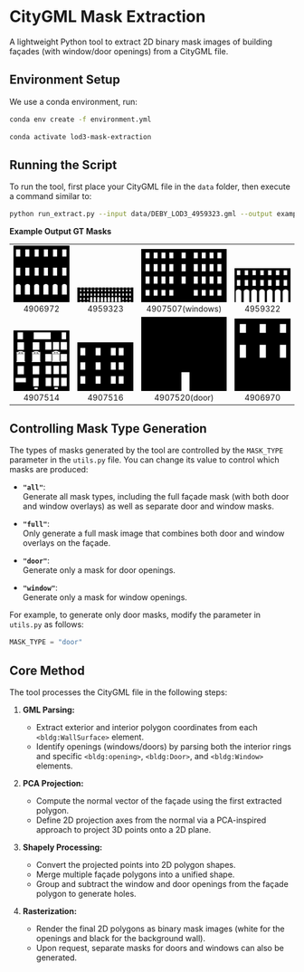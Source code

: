 # CityGML Mask Extraction

A lightweight Python tool to extract 2D binary mask images of building façades (with window/door openings) from a CityGML file.

## Environment Setup

We use a conda environment, run:

```bash
conda env create -f environment.yml
```

```bash
conda activate lod3-mask-extraction
```
## Running the Script

To run the tool, first place your CityGML file in the `data` folder, then execute a command similar to:
```bash
python run_extract.py --input data/DEBY_LOD3_4959323.gml --output example_output/
```



**Example Output GT Masks** 

<div align="center">

<table style="vertical-align: bottom;">
  <tr>
    <td align="center" style="vertical-align: bottom;">
      <img src="example_output/4906972/mask_DEBY_LOD2_4906972_c4547f98-389d-4617-a5ef-405fbc939e8f_window.png" alt="Image 1" width="200px"><br>
      4906972
    </td>
    <td align="center" style="vertical-align: bottom;">
      <img src="example_output/4959323/mask_DEBY_LOD2_4959323_5150f87d-bb94-4ffe-bdac-c5d180e863d5_window.png" alt="Image 2" width="200px"><br>
      4959323
    </td>
    <td align="center" style="vertical-align: bottom;">
      <img src="example_output/4907507/mask_DEBY_LOD2_4907507_8ee10064-1c61-4081-948f-ca2915a1d26a_window.png" alt="Image 3" width="200px"><br>
      4907507(windows)
    </td>
    <td align="center" style="vertical-align: bottom;">
      <img src="example_output/4959322/mask_DEBY_LOD2_4959322_9ceccd44-fdd9-48a2-8dfe-8637aa87a9ab_window.png" alt="Image 4" width="200px"><br>
      4959322
    </td>
  </tr>
  <tr>
    <td align="center" style="vertical-align: bottom;">
      <img src="example_output/4907514/mask_DEBY_LOD2_4907514_9f0fe318-e654-43c1-873c-19793b0b3233_window.png" alt="Image 5" width="200px"><br>
      4907514
    </td>
    <td align="center" style="vertical-align: bottom;">
      <img src="example_output/4907516/mask_DEBY_LOD2_4907516_1f1f95ff-cd9e-44b4-8a72-ea9ed4d0b405_window.png" alt="Image 6" width="200px"><br>
      4907516
    </td>
    <td align="center" style="vertical-align: bottom;">
      <img src="example_output/4907520/mask_DEBY_LOD2_4907520_ea7be6c7-c269-489e-b51d-4153cb0c5e49_door.png" alt="Image 7" width="200px"><br>
      4907520(door)
    </td>
    <td align="center" style="vertical-align: bottom;">
      <img src="example_output/4906970/mask_DEBY_LOD2_4906970_c368b4d3-0164-4919-b93a-65c11c4df672_window.png" alt="Image 8" width="200px"><br>
      4906970
    </td>
  </tr>
</table>

</div>

## Controlling Mask Type Generation

The types of masks generated by the tool are controlled by the `MASK_TYPE` parameter in the `utils.py` file. You can change its value to control which masks are produced:

- **`"all"`**:  
  Generate all mask types, including the full façade mask (with both door and window overlays) as well as separate door and window masks.

- **`"full"`**:  
  Only generate a full mask image that combines both door and window overlays on the façade.

- **`"door"`**:  
  Generate only a mask for door openings.

- **`"window"`**:  
  Generate only a mask for window openings.

For example, to generate only door masks, modify the parameter in `utils.py` as follows:
```python
MASK_TYPE = "door"
```



## Core Method

The tool processes the CityGML file in the following steps:

1. **GML Parsing:**  
   - Extract exterior and interior polygon coordinates from each `<bldg:WallSurface>` element.
   - Identify openings (windows/doors) by parsing both the interior rings and specific `<bldg:opening>`, `<bldg:Door>`, and `<bldg:Window>` elements.

2. **PCA Projection:**  
   - Compute the normal vector of the façade using the first extracted polygon.
   - Define 2D projection axes from the normal via a PCA-inspired approach to project 3D points onto a 2D plane.

3. **Shapely Processing:**  
   - Convert the projected points into 2D polygon shapes.
   - Merge multiple façade polygons into a unified shape.
   - Group and subtract the window and door openings from the façade polygon to generate holes.

4. **Rasterization:**  
   - Render the final 2D polygons as binary mask images (white for the openings and black for the background wall).
   - Upon request, separate masks for doors and windows can also be generated.